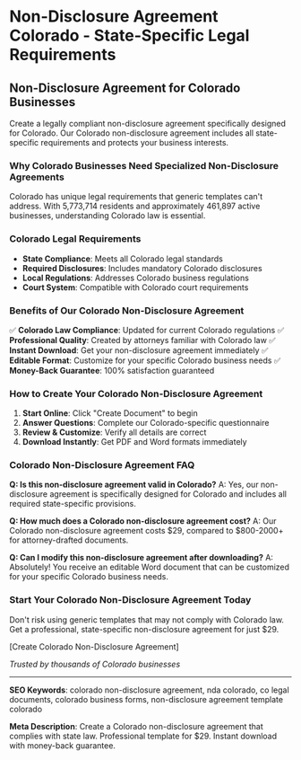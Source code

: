 # Non-Disclosure Agreement Colorado - State-Specific Legal Requirements

## Non-Disclosure Agreement for Colorado Businesses

Create a legally compliant non-disclosure agreement specifically designed for Colorado. Our Colorado non-disclosure agreement includes all state-specific requirements and protects your business interests.

### Why Colorado Businesses Need Specialized Non-Disclosure Agreements

Colorado has unique legal requirements that generic templates can't address. With 5,773,714 residents and approximately 461,897 active businesses, understanding Colorado law is essential.

### Colorado Legal Requirements

- **State Compliance**: Meets all Colorado legal standards
- **Required Disclosures**: Includes mandatory Colorado disclosures
- **Local Regulations**: Addresses Colorado business regulations
- **Court System**: Compatible with Colorado court requirements

### Benefits of Our Colorado Non-Disclosure Agreement

✅ **Colorado Law Compliance**: Updated for current Colorado regulations
✅ **Professional Quality**: Created by attorneys familiar with Colorado law
✅ **Instant Download**: Get your non-disclosure agreement immediately
✅ **Editable Format**: Customize for your specific Colorado business needs
✅ **Money-Back Guarantee**: 100% satisfaction guaranteed

### How to Create Your Colorado Non-Disclosure Agreement

1. **Start Online**: Click "Create Document" to begin
2. **Answer Questions**: Complete our Colorado-specific questionnaire
3. **Review & Customize**: Verify all details are correct
4. **Download Instantly**: Get PDF and Word formats immediately

### Colorado Non-Disclosure Agreement FAQ

**Q: Is this non-disclosure agreement valid in Colorado?**
A: Yes, our non-disclosure agreement is specifically designed for Colorado and includes all required state-specific provisions.

**Q: How much does a Colorado non-disclosure agreement cost?**
A: Our Colorado non-disclosure agreement costs $29, compared to $800-2000+ for attorney-drafted documents.

**Q: Can I modify this non-disclosure agreement after downloading?**
A: Absolutely! You receive an editable Word document that can be customized for your specific Colorado business needs.

### Start Your Colorado Non-Disclosure Agreement Today

Don't risk using generic templates that may not comply with Colorado law. Get a professional, state-specific non-disclosure agreement for just $29.

[Create Colorado Non-Disclosure Agreement]

_Trusted by thousands of Colorado businesses_

---

**SEO Keywords**: colorado non-disclosure agreement, nda colorado, co legal documents, colorado business forms, non-disclosure agreement template colorado

**Meta Description**: Create a Colorado non-disclosure agreement that complies with state law. Professional template for $29. Instant download with money-back guarantee.
